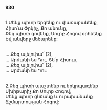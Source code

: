 **930**

\
1.Մենք պիտի երգենք ու փառաբանենք,\
Հիսո՛ւս Փրկիչ, Քո անունը,\
Քեզ պիտի գովենք, Սուրբ Հոգով օրհնենք\
Եվ անվերջ մեծարենք:

\
 ... Քեզ ալելուիա՜ (2),\
 ... Արժանի ես Դու, Տե՛ր Հիսուս,\
 ... Քեզ ալելուիա՜ (2),\
 ... Արժանի ես Դու:

\
2.Քեզ պիտի պաշտենք ու երկրպագենք\
Մխիթարիչ Քո Սուրբ Հոգով,\
Մենք պիտի ցնծանք և ուրախանանք\
Ճշմարտության Հոգով:
